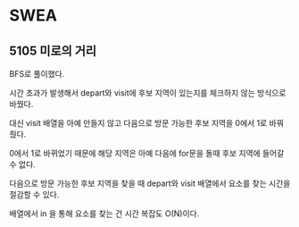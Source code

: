 # SWEA

## 5105  미로의 거리

BFS로 풀이했다.

시간 초과가 발생해서 depart와 visit에 후보 지역이 있는지를 체크하지 않는 방식으로 바꿨다.

대신 visit 배열을 아예 만들지 않고 다음으로 방문 가능한 후보 지역을 0에서 1로 바꿔줬다. 

0에서 1로 바뀌었기 때문에 해당 지역은 아예 다음에 for문을 돌때 후보 지역에 들어갈 수 없다.

다음으로 방문 가능한 후보 지역을 찾을 때 depart와 visit 배열에서 요소를 찾는 시간을 절감할 수 있다.

배열에서 in 을 통해 요소를 찾는 건 시간 복잡도 O(N)이다.

